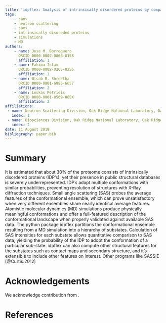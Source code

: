 ```yaml
---
title: 'idpflex: Analysis of intrinsically disordered proteins by comparing MDsimulations to Small Angle Scattering experiments'
tags:
    - sans
    - neutron scattering
    - saxs
    - intrinsically disoreded proteins
    - simulations
    - MD
authors:
    - name: Jose M. Borreguero
      ORCID 0000-0002-0866-8158
      affiliation: 1
    - name: Fahima Islam
      ORCID 0000-0002-0265-0256
      affiliation: 1
    - name: Utsab R. Shrestha
      ORCID 0000-0001-6985-6657
      affiliation: 2
    - name: Loukas Petridis 
      ORCID 0000-0001-8569-060X
      affiliation: 2
affiliations:
 - name: Neutron Scattering Division, Oak Ridge National Laboratory, Oak Ridge TN, USA
   index: 1
 - name: Biosciences Division, Oak Ridge National Laboratory, Oak Ridge TN, USA.
   index: 2
date: 11 August 2018
bibliography: paper.bib
---
```


# Summary

It is estimated that about 30% of the proteome consists of Intrinsically disordered proteins
(IDP’s), yet their presence in public structural databases is severely
underrepresented. IDP’s adopt multiple conformations with similar probabilities,
preventing resolution of structures with X-Ray diffraction techniques. Small angle
scattering (SAS) probes the average features of the conformational ensemble, which can
prove unsatisfactory when very different ensembles share nearly identical average
features. Atomistic molecular dynamics (MD) simulations produce physically meaningful
conformations and offer a full-featured description of the conformational landscape
when properly validated against available SAS data. The python package idpflex
partitions the conformational ensemble resulting from a MD simulation into a
hierarchy of substates. Calculation of SAS intensities for each substate allows
quantitative comparison to SAS data, yielding the probability of the IDP to adopt the
conformation of a particular sub-state. idpflex can also compute other structural features
for the substates such as contact maps and secondary structure, and it’s extensible
to include other features on interest.
Other programs like SASSIE [@Curtis:2012]

# Acknowledgements

We acknowledge contribution from .

# References
